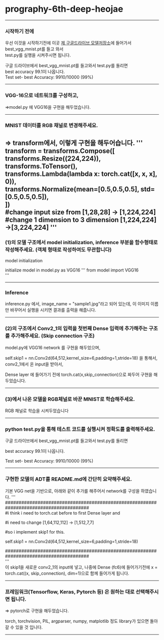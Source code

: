 # prography-6th-deep-heojae

----------------------------------------------------------------------------------------------------------
### 시작하기 전에

우선 이것을 시작하기전에 이곳 [제 구글드라이브 모델저장소](https://drive.google.com/open?id=16QzPEIepI5gm5lmhgOVB7goNtTwO8RNX)에 들어가서   best_vgg_mnist.pt를 들고 와서   
test.py를 실행을 시켜주시면 됩니다. 


구글 드라이브에서 best_vgg_mnist.pt를 들고와서 test.py를 돌리면   
best accuracy 99.1이 나옵니다.   
Test set- best Accuracy: 9910/10000 (99%)

----------------------------------------------------------------------------------------------------------


### VGG-16으로 네트워크를 구성하고, 
=>model.py 에 VGG16을 구현을 해두었습니다.  

----------------------------------------------------------------------------------------------------------

### MNIST 데이터를 RGB 채널로 변경해주세요.
=> transform에서, 이렇게 구현을 해두어습니다.
'''
transform = transforms.Compose([  
                transforms.Resize((224,224)),  
                transforms.ToTensor(),  
                transforms.Lambda(lambda x: torch.cat([x, x, x], 0)),  
                transforms.Normalize(mean=[0.5,0.5,0.5], std=[0.5,0.5,0.5]),  
                 ])  
#change input size from [1,28,28] -> [1,224,224]  
#change 1 dimension to 3 dimension [1,224,224] ->[3,224,224]
'''
----------------------------------------------------------------------------------------------------------

### (1)의 모델 구조에서 model initialization, inference 부분을 함수형태로 작성해주세요. (객체 형태로 작성하여도 무관합니다)  

model initialization   

initialize model in model.py as VGG16 
'''
from model import VGG16           
'''

----------------------------------------------------------------------------------------------------------
### Inference   
  
inference.py 에서, image_name = "sample1.jpg"라고 되어 있는데, 이 이미지 이름만 바꾸어서 실행을 시키면 결과를 출력을 해줍니다.   

----------------------------------------------------------------------------------------------------------

### (2)의 구조에서 Conv2_1의 입력을 첫번째 Dense 입력에 추가해주는 구조를 추가해주세요. (Skip connection 구조)  
  
model.py에 VGG16 network 를 구현을 해두었으며,  

self.skip1 = nn.Conv2d(64,512,kernel_size=6,padding=1,stride=18) 을 통해서, conv2_1에서 온 input을 받아서,   

Dense layer 에 들어가기 전에 torch.cat(x,skip_connection)으로 짜두어 구현을 해두었습니다.   

----------------------------------------------------------------------------------------------------------

###  (3)에서 나온 모델을 RGB체널로 바꾼 MNIST로 학습해주세요.
  
RGB 채널로 학습을 시켜두었습니다

----------------------------------------------------------------------------------------------------------


### python test.py을 통해 테스트 코드를 실행시켜 정확도를 출력해주세요.

구글 드라이브에서 best_vgg_mnist.pt를 들고와서 test.py를 돌리면 

best accuracy 99.1이 나옵니다. 

Test set- best Accuracy: 9910/10000 (99%)

----------------------------------------------------------------------------------------------------------


### 구현한 모델의 ADT를 README.md에 간단히 요약해주세요.

기본 VGG net을 기반으로, 아래와 같이 추가를 해주어서 network를 구성을 하였습니다.
'''
#######################################################################################  
#i think i need to torch.cat before to first Dense layer and

#i need to change [1,64,112,112] -> [1,512,7,7] 

#so i implement skip1 for this.

self.skip1 = nn.Conv2d(64,512,kernel_size=6,padding=1,stride=18) 

#######################################################################################  
'''  
이 skip1을 새로운 conv2_1의 input에 넣고, 나중에 Dense (fc6)에 들어가기전에 x = torch.cat((x, skip_connection), dim=1)으로 함께 들어가게 됩니다.

----------------------------------------------------------------------------------------------------------


### 프레임워크(Tensorflow, Keras, Pytorch 등) 은 원하는 대로 선택해주시면 됩니다.

=> pytorch로 구현을 해두었습니다. 

torch, torchvision, PIL, argparser, numpy, matplotlib 정도 library가 있으면 돌아갈 수 있을 것 입니다. 


----------------------------------------------------------------------------------------------------------









